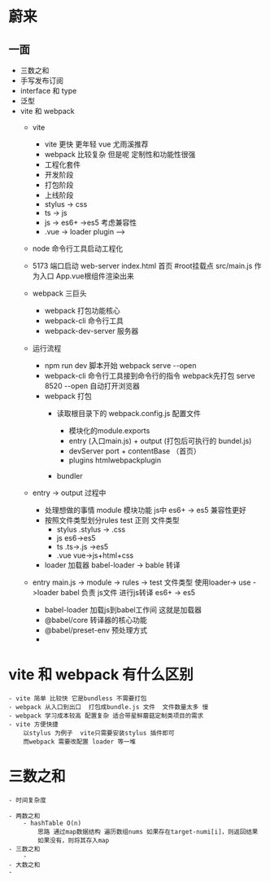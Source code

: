 # 蔚来


## 一面
- 三数之和
- 手写发布订阅
- interface 和 type 
- 泛型
- vite 和 webpack
    - vite
        - vite 更快 更年轻  vue 尤雨溪推荐 
        - webpack 比较复杂 但是呢 定制性和功能性很强
        - 工程化套件
        - 开发阶段
        - 打包阶段
        - 上线阶段
        - stylus -> css
        - ts -> js
        - js -> es6+ ->es5  考虑兼容性
        - .vue -> loader plugin -->                         

    - node 命令行工具启动工程化
    - 5173 端口启动 web-server index.html 首页 #root挂载点
        src/main.js 作为入口  App.vue根组件渲染出来
    - webpack 三巨头
        - webpack 打包功能核心
        - webpack-cli 命令行工具
        - webpack-dev-server 服务器

    - 运行流程
        - npm run dev 脚本开始 webpack serve --open 
        - webpack-cli 命令行工具接到命令行的指令
            webpack先打包
                serve 8520
                --open 自动打开浏览器
        - webpack 打包
            - 读取根目录下的 webpack.config.js 配置文件
                - 模块化的module.exports
                - entry (入口main.js) + output (打包后可执行的 bundel.js)
                - devServer port + contentBase （首页）
                - plugins htmlwebpackplugin 
                
            - bundler
    - entry -> output 过程中
        - 处理想做的事情 module 模块功能 
            js中 es6+ -> es5 兼容性更好
        - 按照文件类型划分rules
            test 正则 文件类型
            - stylus  .stylus -> .css
            - js       es6->es5
            - ts       .ts->.js ->es5
            - .vue     vue->js+html+css
        - loader 加载器 babel-loader -> bable 转译 
    - entry main.js -> module -> rules -> test 文件类型 使用loader-> use ->loader
    babel 负责 js文件 进行js转译 es6+ -> es5
        - babel-loader 加载js到babel工作间  这就是加载器
        - @babel/core 转译器的核心功能
        - @babel/preset-env 预处理方式
        - 
# vite 和 webpack 有什么区别
    - vite 简单 比较快 它是bundless 不需要打包 
    - webpack 从入口到出口  打包成bundle.js 文件  文件数量太多 慢
    - webpack 学习成本较高 配置复杂 适合带星鲜蘑菇定制类项目的需求
    - vite 方便快捷
        以stylus 为例子  vite只需要安装stylus 插件即可
        而webpack 需要改配置 loader 等一堆

# 三数之和
    - 时间复杂度

    - 两数之和
        - hashTable O(n)
            思路 通过map数据结构 遍历数组nums 如果存在target-numi[i]，则返回结果
            如果没有，则将其存入map
    - 三数之和
        - 
    - 大数之和
    -

